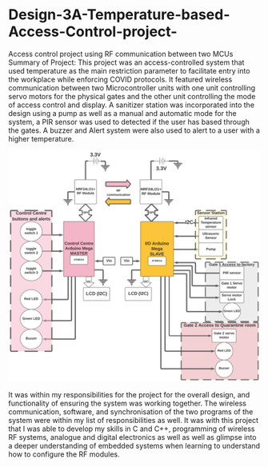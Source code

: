 # Design-3A-Temperature-based-Access-Control-project-

Access control project using RF communication between two MCUs
Summary of Project: 
This project was an access-controlled system that used temperature as the main restriction parameter to facilitate entry into the workplace while enforcing COVID protocols. It featured wireless communication between two Microcontroller units with one unit controlling servo motors for the physical gates and the other unit controlling the mode of access control and display. A sanitizer station was incorporated into the design using a pump as well as a manual and automatic mode for the system, a PIR sensor was used to detected if the user has based through the gates. A buzzer and Alert system were also used to alert to a user with a higher temperature.

<img src = "https://github.com/MarkDC95/Design-3A-Temperature-based-Access-Control-project-/blob/main/final%20flow%20diagram.svg" float="centre" width="1080" />


It was within my responsibilities for the project for the overall design, and functionality of ensuring the system was working together. The wireless communication, software, and synchronisation of the two programs of the system were within my list of responsibilities as well. It was with this project that I was able to develop my skills in C and C++, programming of wireless RF systems, analogue and digital electronics as well as well as glimpse into a deeper understanding of embedded systems when learning to understand how to configure the RF modules.  
